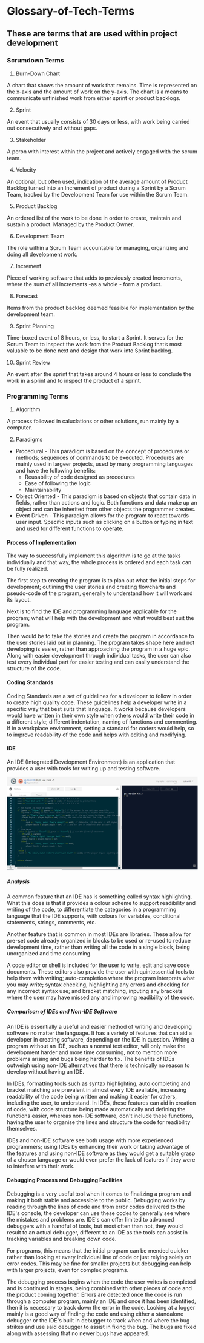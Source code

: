 # Glossary-of-Tech-Terms

## These are terms that are used within project development

### Scrumdown Terms
1. Burn-Down Chart

A chart that shows the amount of work that remains. Time is represented on the x-axis and the amount of work on the y-axis. The chart is a means to communicate unfinished work from either sprint or product backlogs.

2. Sprint

An event that usually consists of 30 days or less, with work being carried out consecutively and without gaps.

3. Stakeholder

A peron with interest within the project and actively engaged with the scrum team.
  
4. Velocity

An optional, but often used, indication of the average amount of Product Backlog turned into an Increment of product during a Sprint by a Scrum Team, tracked by the Development Team for use within the Scrum Team.

5. Product Backlog

An ordered list of the work to be done in order to create, maintain and sustain a product. Managed by the Product Owner.
  
6. Development Team

The role within a Scrum Team accountable for managing, organizing and doing all development work.
  
7. Increment

Piece of working software that adds to previously created Increments, where the sum of all Increments -as a whole - form a product.
  
8. Forecast

Items from the product backlog deemed feasible for implementation by the development team.
  
9. Sprint Planning

Time-boxed event of 8 hours, or less, to start a Sprint. It serves for the Scrum Team to inspect the work from the Product Backlog that’s most valuable to be done next and design that work into Sprint backlog.
  
10. Sprint Review

An event after the sprint that takes around 4 hours or less to conclude the work in a sprint and to inspect the product of a sprint.

### Programming Terms
1. Algorithm

A process followed in caluclations or other solutions, run mainly by a computer.

2. Paradigms
* Procedural - This paradigm is based on the concept of procedures or methods; sequences of commands to be executed. Procedures are mainly used in largeer projects, used by many programming languages and have the following benefits:
  - Reusability of code designed as procedures
  - Ease of following the logic
  - Maintainability
* Object Oriented - This paradigm is based on objects that contain data in fields, rather than actions and logic. Both functions and data make up an object and can be inherited from other objects the programmer creates.
* Event Driven - This paradigm allows for the program to react towards user input. Specific inputs such as clicking on a button or typing in text and used for different functions to operate.

#### Process of Implementation
The way to successfully implement this algorithm is to go at the tasks individually and that way, the whole process is ordered and each task can be fully realized.

The first step to creating the program is to plan out what the initial steps for development; outlining the user stories and creating flowcharts and pseudo-code of the program, generally to understand how it will work and its layout.

Next is to find the IDE and programming language applicable for the program; what will help with the development and what would best suit the program.

Then would be to take the stories and create the program in accordance to the user stories laid out in planning. The program takes shape here and not developing is easier, rather than approaching the program in a huge epic. Along with easier development through individual tasks, the user can also test every individual part for easier testing and can easily understand the structure of the code.

#### Coding Standards
Coding Standards are a set of guidelines for a developer to follow in order to create high quality code. These guidelines help a developer write in a specific way that best suits that language. It works because developers would have written in their own style when others would write their code in a different style; different indentation, naming of functions and commenting. If in a workplace environment, setting a standard for coders would help, so to improve readability of the code and helps with editing and modifying.

#### IDE
An IDE (Integrated Development Environment) is an application that provides a user with tools for writing up and testing software.

![IDE](https://github.com/LBruni98/Glossary-of-Tech-Terms/blob/master/Capture.PNG)

##### Analysis
A common feature that an IDE has is something called syntax highlighting. What this does is that it provides a colour scheme to support readibility and writing of the code, to differentiate the categories in a programming language that the IDE supports, with colours for variables, conditional statements, strings, comments, etc.

Another feature that is common in most IDEs are libraries. These allow for pre-set code already organized in blocks to be used or re-used to reduce development time, rather than writing all the code in a single block, being unorganized and time consuming.

A code editor or shell is included for the user to write, edit and save code documents. These editors also provide the user with quintessential tools to help them with writing; auto-completion where the program interprets what you may write; syntax checking, highlighting any errors and checking for any incorrect syntax use; and bracket matching, inputing any brackets where the user may have missed any and improving readibility of the code.

##### Comparison of IDEs and Non-IDE Software
An IDE is essentially a useful and easier method of writing and developing software no matter the language. It has a variety of features that can aid a developer in creating software, depending on the IDE in question. Writing a program without an IDE, such as a normal text editor, will only make the development harder and more time consuming, not to mention more problems arising and bugs being harder to fix. The benefits of IDEs outweigh using non-IDE alternatives that there is technically no reason to develop without having an IDE.

In IDEs, formatting tools such as syntax highlighting, auto completing and bracket matching are prevalent in almost every IDE avaliable, increasing readability of the code being written and making it easier for others, including the user, to understand. In IDEs, these features can aid in creation of code, with code structure being made automatically and defining the functions easier, whereas non-IDE software, don't include these functions, having the user to organise the lines and structure the code for readibility themselves.

IDEs and non-IDE software see both usage with more experienced programmers; using IDEs by enhancing their work or taking advantage of the features and using non-IDE software as they would get a suitable grasp of a chosen language or would even prefer the lack of features if they were to interfere with their work.

#### Debugging Process and Debugging Facilities
Debugging is a very useful tool when it comes to finalizing a program and making it both stable and accessible to the public. Debugging works by reading through the lines of code and from error codes delivered to the IDE's console, the developer can use these codes to generally see where the mistakes and problems are. IDE's can offer limited to advanced debuggers with a handful of tools, but most often than not, they would result to an actual debugger, different to an IDE as the tools can assist in tracking variables and breaking down code.

For programs, this means that the initial program can be mended quicker rather than looking at every individual line of code or just relying solely on error codes. This may be fine for smaller projects but debugging can help with larger projects, even for complex programs.

The debugging process begins when the code the user writes is completed and is continued in stages, being combined with other pieces of code and the product coming together. Errors are detected once the code is run through a computer program, mainly an IDE and once it has been identified, then it is necessary to track down the error in the code. Looking at a logger mainly is a good way of finding the code and using either a standalone debugger or the IDE's built in debugger to track when and where the bug strikes and use said debugger to assist in fixing the bug. The bugs are fixed along with assessing that no newer bugs have appeared.
